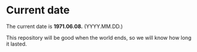 # Current date

The current date is **1971.06.08.** (YYYY.MM.DD.)

This repository will be good when the world ends, so we will know how long it lasted.